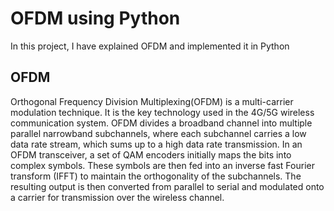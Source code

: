# OFDM using Python
In this project, I have explained OFDM and implemented it in Python

## OFDM 
Orthogonal Frequency Division Multiplexing(OFDM) is a multi-carrier modulation technique. It is the key technology used in the 4G/5G wireless communication system. OFDM divides a broadband channel into multiple parallel narrowband subchannels, where each subchannel carries a low data rate stream, which sums up to a high data rate transmission. In an OFDM transceiver, a set of QAM encoders initially maps the bits into complex symbols. 
These symbols are then fed into an inverse fast Fourier transform (IFFT) to maintain the orthogonality of the subchannels. The resulting output is then converted from parallel to serial and modulated onto a carrier for transmission over the wireless channel.
